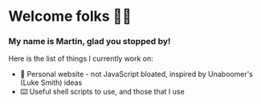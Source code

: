 # Welcome folks 🧙‍♂️

### My name is Martin, glad you stopped by! 

Here is the list of things I currently work on:


+ 🔨 Personal website - not JavaScript bloated, inspired by Unaboomer's (Luke Smith) ideas
+ ⌨️ Useful shell scripts to use, and those that I use
